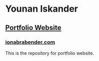 # Younan Iskander
## [Portfolio Website](https://ionabrabender.com/)
### [ionabrabender.com](https://ionabrabender.com/)

This is the repository for portfolio website.<br></br>
